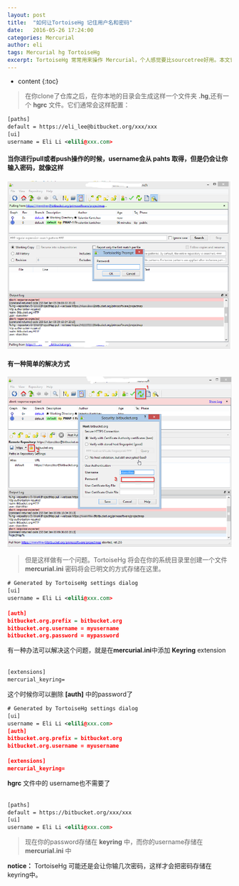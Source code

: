 ```yaml
---
layout: post
title:  "如何让TortoiseHg 记住用户名和密码"
date:   2016-05-26 17:24:00
categories: Mercurial
author: eli
tags: Mercurial hg TortoiseHg
excerpt: TortoiseHg 常常用来操作 Mercurial，个人感觉要比sourcetree好用。本文记录了几种 免输密码的方式。
---
```

* content
{:toc}  

>在你clone了仓库之后，在你本地的目录会生成这样一个文件夹 **.hg**,还有一个 **hgrc** 文件。它们通常会这样配置：

```xml
[paths]
default = https://eli_lee@bitbucket.org/xxx/xxx
[ui]
username = Eli Li <elili@xxx.com>
```

#### 当你进行pull或者push操作的时候，username会从 **pahts** 取得，但是仍会让你输入密码，就像这样

![tortoisehg1](https://raw.githubusercontent.com/levioZ/levioZ.github.io/master/images/tortoisehg1.png)

####  有一种简单的解决方式  

![tortoisehg](https://raw.githubusercontent.com/levioZ/levioZ.github.io/master/images/tortoisehg.png)

>但是这样做有一个问题。TortoiseHg 将会在你的系统目录里创建一个文件 **mercurial.ini** 密码将会已明文的方式存储在这里。

```xml
# Generated by TortoiseHg settings dialog
[ui]
username = Eli Li <elili@xxx.com>

[auth]
bitbucket.org.prefix = bitbucket.org
bitbucket.org.username = myusername
bitbucket.org.password = mypassword

```

有一种办法可以解决这个问题，就是在**mercurial.ini**中添加 **Keyring**  extension  

```xml

[extensions]
mercurial_keyring=

```
这个时候你可以删除 **[auth]** 中的password了

```xml
# Generated by TortoiseHg settings dialog
[ui]
username = Eli Li <elili@xxx.com>
[auth]
bitbucket.org.prefix = bitbucket.org
bitbucket.org.username = myusername

[extensions]
mercurial_keyring=

```
**hgrc** 文件中的 username也不需要了

```xml

[paths]
default = https://bitbucket.org/xxx/xxx
[ui]
username = Eli Li <elili@xxx.com>

```

>现在你的password存储在 **keyring** 中，而你的username存储在 **mercurial.ini** 中

**notice：**  TortoiseHg 可能还是会让你输几次密码，这样才会把密码存储在keyring中。
